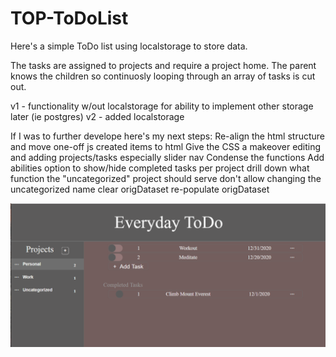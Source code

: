 # TOP-ToDoList

Here's a simple ToDo list using localstorage to store data.

The tasks are assigned to projects and require a project home. The parent knows the children so continuosly looping through an array of tasks is cut out.

v1 - functionality w/out localstorage for ability to implement other storage later (ie postgres)
v2 - added localstorage

If I was to further develope here's my next steps:
    Re-align the html structure and move one-off js created items to html
    Give the CSS a makeover
        editing and adding projects/tasks especially
        slider nav
    Condense the functions
    Add abilities
        option to show/hide completed tasks per project
        drill down what function the "uncategorized" project should serve
        don't allow changing the uncategorized name
        clear origDataset
        re-populate origDataset

![Screenshot](screenshot.png)